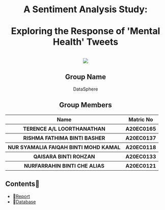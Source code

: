 <h1 align="center"> A Sentiment Analysis Study: <br></br>Exploring the Response of 'Mental Health' Tweets <a href="#" target="_blank" rel="noreferrer">  </a>   <br><br>
<img src='https://monkeylearn.com/static/6700dcab9bcc691104dd0d794f6e7ef4/Sentiment-analysis-of-Twitter-Social.png'/>
</h1>
<h2 align="center">
  Group Name
  <br>
</h2>

<p align="center">
  <a>DataSphere</a><br>
</p>

<h2 align="center">
  Group Members
  <br>
</h2>
<p align="center">
<table align="center">
  <tr>
    <th>Name</th>
    <th>Matric No</th>
  </tr>
  <tr>
    <th>TERENCE A/L LOORTHANATHAN   </th>
    <th>A20EC0165</th>
  </tr>
    <tr>
    <th>RISHMA FATHIMA BINTI BASHER </th>
    <th>A20EC0137</th>
  </tr>
    <tr>
    <th>NUR SYAMALIA FAIQAH BINTI MOHD KAMAL</th>
    <th>A20EC0118</th>
  </tr>
    <tr>
    <th>QAISARA BINTI ROHZAN</th>
    <th>A20EC0133</th>
  </tr>
    <tr>
    <th>NURFARRAHIN BINTI CHE ALIAS </th>
    <th>A20EC0121</th>
  </tr>
  </table>
</p>




## Contents📝

- 📑[Report](https://github.com/drshahizan/special-topic-data-engineering/blob/main/materials/mongodb/submission/DataSphere/report.md)
- 📃[Database](https://github.com/drshahizan/special-topic-data-engineering/blob/main/materials/mongodb/submission/DataSphere/db_cbs.sql)

